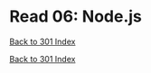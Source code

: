 # Read 06: Node.js
[Back to 301 Index](301-index.md)<br>


<!--  notes here -->
<!-- my notes if you want to reference them -->
<!-- https://scottfalbo.github.io/reading-notes/301/read-06.html -->


[Back to 301 Index](301-index.md)<br>